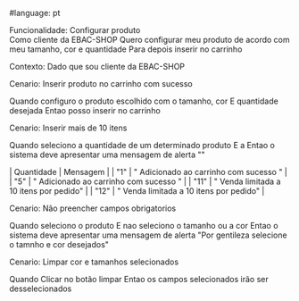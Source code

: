 #language: pt

Funcionalidade: Configurar produto   
Como cliente da EBAC-SHOP
Quero configurar meu produto de acordo com meu tamanho, cor e quantidade
Para depois inserir no carrinho

Contexto:
Dado que sou cliente da EBAC-SHOP

Cenario: Inserir produto no carrinho com sucesso

Quando configuro o produto escolhido com o tamanho, cor 
E quantidade desejada 
Entao posso inserir no carrinho

Cenario: Inserir mais de 10 itens 

Quando seleciono a quantidade de um determinado produto
E a <quantidade>
Entao o sistema deve apresentar uma mensagem de alerta <mensagem> ""

| Quantidade | Mensagem                                |
| "1"        | " Adicionado ao carrinho com sucesso "  |
| "5"        | " Adicionado ao carrinho com sucesso "  |
| "11"       | " Venda limitada a 10 itens por pedido" |
| "12"       | " Venda limitada a 10 itens por pedido" |

Cenario: Não preencher campos obrigatorios

Quando seleciono o produto 
E nao seleciono o tamanho ou a cor 
Entao o sistema deve apresentar uma mensagem de alerta "Por gentileza selecione o tamnho e cor desejados"

Cenario: Limpar cor e tamanhos selecionados 

Quando Clicar no botão limpar 
Entao os campos selecionados irão ser desselecionados 
